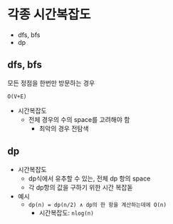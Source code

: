 # 각종 시간복잡도

- dfs, bfs
- dp

## dfs, bfs

모든 정점을 한번만 방문하는 경우

`O(V+E)`

- 시간복잡도
  - 전체 경우의 수의 space를 고려해야 함
    - 최악의 경우 전탐색

## dp

- 시간복잡도
  - dp식에서 유추할 수 있는, 전체 dp 항의 space
  - 각 dp항의 값을 구하기 위한 시간 복잡돋
- 예시
  - `dp(n) = dp(n/2) ∧ dp의 한 항을 계산하는데에 O(n)`
    - 시간복잡도: `nlog(n)`
